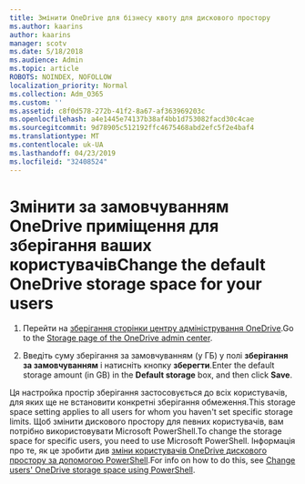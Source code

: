 ```yaml
---
title: Змінити OneDrive для бізнесу квоту для дискового простору
ms.author: kaarins
author: kaarins
manager: scotv
ms.date: 5/18/2018
ms.audience: Admin
ms.topic: article
ROBOTS: NOINDEX, NOFOLLOW
localization_priority: Normal
ms.collection: Adm_O365
ms.custom: ''
ms.assetid: c8f0d578-272b-41f2-8a67-af363969203c
ms.openlocfilehash: a4e1445e74137b38af4bb1d753082facd30c4cae
ms.sourcegitcommit: 9d78905c512192ffc4675468abd2efc5f2e4baf4
ms.translationtype: MT
ms.contentlocale: uk-UA
ms.lasthandoff: 04/23/2019
ms.locfileid: "32408524"
---
```

# <a name="change-the-default-onedrive-storage-space-for-your-users"></a><span data-ttu-id="d2b38-102">Змінити за замовчуванням OneDrive приміщення для зберігання ваших користувачів</span><span class="sxs-lookup"><span data-stu-id="d2b38-102">Change the default OneDrive storage space for your users</span></span>

1. <span data-ttu-id="d2b38-103">Перейти на [зберігання сторінки центру адміністрування OneDrive](https://admin.onedrive.com/?v=StorageSettings).</span><span class="sxs-lookup"><span data-stu-id="d2b38-103">Go to the [Storage page of the OneDrive admin center](https://admin.onedrive.com/?v=StorageSettings).</span></span>
    
2. <span data-ttu-id="d2b38-104">Введіть суму зберігання за замовчуванням (у ГБ) у полі **зберігання за замовчуванням** і натисніть кнопку **зберегти**.</span><span class="sxs-lookup"><span data-stu-id="d2b38-104">Enter the default storage amount (in GB) in the **Default storage** box, and then click **Save**.</span></span>
    
<span data-ttu-id="d2b38-105">Ця настройка простір зберігання застосовується до всіх користувачів, для яких ще не встановити конкретні зберігання обмеження.</span><span class="sxs-lookup"><span data-stu-id="d2b38-105">This storage space setting applies to all users for whom you haven't set specific storage limits.</span></span> <span data-ttu-id="d2b38-106">Щоб змінити дискового простору для певних користувачів, вам потрібно використовувати Microsoft PowerShell.</span><span class="sxs-lookup"><span data-stu-id="d2b38-106">To change the storage space for specific users, you need to use Microsoft PowerShell.</span></span> <span data-ttu-id="d2b38-107">Інформація про те, як це зробити див [зміни користувачів OneDrive дискового простору за допомогою PowerShell](https://go.microsoft.com/fwlink/?linkid=866402).</span><span class="sxs-lookup"><span data-stu-id="d2b38-107">For info on how to do this, see [Change users' OneDrive storage space using PowerShell](https://go.microsoft.com/fwlink/?linkid=866402).</span></span>
  

